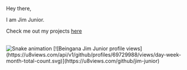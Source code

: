 Hey there,

I am Jim Junior.

Check me out my projects [here](https://open.cranom.tech)

<br clear="both">
<img src="https://raw.githubusercontent.com/jim-junior/portfolio/output/snake.svg" alt="Snake animation" />
[![Beingana Jim Junior profile views](https://u8views.com/api/v1/github/profiles/69729988/views/day-week-month-total-count.svg)](https://u8views.com/github/jim-junior)
